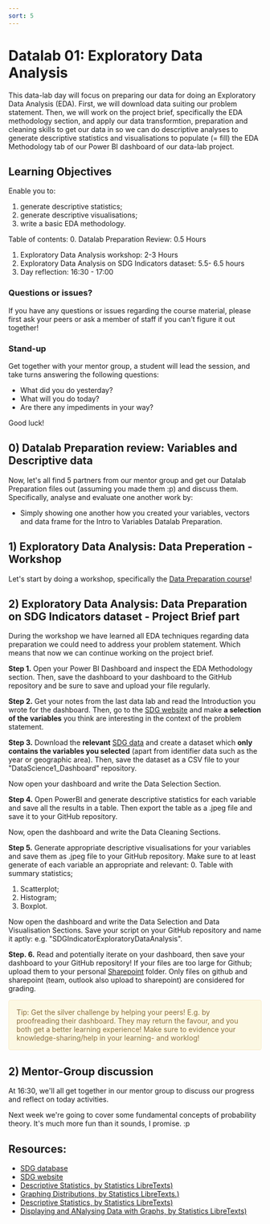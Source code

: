 ```yaml
---
sort: 5
---
```


# Datalab 01: Exploratory Data Analysis

This data-lab day will focus on preparing our data for doing an Exploratory Data Analysis (EDA). First, we will download data suiting our problem statement. Then, we will work on the project brief, specifically the EDA methodology section, and apply our data transformtion, preparation and cleaning skills to get our data in so we can do descriptive analyses to generate descriptive statistics and visualisations to populate (= fill) the EDA Methodology tab of our Power BI dashboard of our data-lab project.

## Learning Objectives
Enable you to:
1. generate descriptive statistics;
2. generate descriptive visualisations;
3. write a basic EDA methodology.

Table of contents:
0. Datalab Preparation Review: 0.5 Hours
1. Exploratory Data Analysis workshop: 2-3 Hours
2. Exploratory Data Analysis on SDG Indicators dataset: 5.5- 6.5 hours
3. Day reflection: 16:30 - 17:00

### Questions or issues?
If you have any questions or issues regarding the course material, please first ask your peers or ask a member of staff if you can't figure it out together!

### Stand-up
Get together with your mentor group, a student will lead the session, and take turns answering the following questions:
- What did you do yesterday?
- What will you do today?
- Are there any impediments in your way?

Good luck!


## 0) Datalab Preparation review: Variables and Descriptive data
Now, let's all find 5 partners from our mentor group and get our Datalab Preparation files out (assuming you made them :p) and discuss them. Specifically, analyse and evaluate one another work by:
- Simply showing one another how you created your variables, vectors and data frame for the Intro to Variables Datalab Preparation.



## 1) Exploratory Data Analysis: Data Preperation - Workshop
Let's start by doing a workshop, specifically the [Data Preparation course](https://app.datacamp.com/learn/courses/data-preparation-in-power-bi)!

## 2) Exploratory Data Analysis: Data Preparation on SDG Indicators dataset - Project Brief part
During the workshop we have learned all EDA techniques regarding data preparation we could need to address your problem statement. Which means that now we can continue working on the project brief.

**Step 1.** Open your Power BI Dashboard and inspect the EDA Methodology section. Then, save the dashboard to your dashboard to the GitHub repository and be sure to save and upload your file regularly. 

**Step 2.** Get your notes from the last data lab and read the Introduction you wrote for the dashboard. Then, go to the [SDG website](https://sdg-tracker.org/) and make **a selection of the variables** you think are interesting in the context of the problem statement.


**Step 3.** Download the **relevant** [SDG data](https://unstats.un.org/sdgs/dataportal/) and create a dataset which **only contains the variables you selected** (apart from identifier data such as the year or geographic area). Then, save the dataset as a CSV file to your "DataScience1_Dashboard" repository.

Now open your dashboard and write the Data Selection Section.


**Step 4.** Open PowerBI and generate descriptive statistics for each variable and save all the results in a table. Then export the table as a .jpeg file and save it to your GitHub repository.

Now, open the dashboard and write the Data Cleaning Sections.


**Step 5.** Generate appropriate descriptive visualisations for your variables and save them as .jpeg file to your GitHub repository. Make sure to at least generate of each variable an appropriate and relevant:
0. Table with summary statistics;
1. Scatterplot;
2. Histogram;
3. Boxplot.

Now open the dashboard and write the Data Selection and Data Visualisation Sections. Save your script on your GitHub repository and name it aptly: e.g. "SDGIndicatorExploratoryDataAnalysis".

**Step. 6.** Read and potentially iterate on your dashboard, then save your dashboard to your GitHub repository! If your files are too large for Github; upload them to your personal [Sharepoint](www.edubuas.sharepoint.com) folder. Only files on github and sharepoint (team, outlook also upload to sharepoint) are considered for grading. 

<div style="padding: 15px; border: 1px solid transparent; border-color: transparent; margin-bottom: 20px; border-radius: 4px; color: #8a6d3b;; background-color: #fcf8e3; border-color: #faebcc;">
Tip: Get the silver challenge by helping your peers! E.g. by proofreading their dashboard. They may return the favour, and you both get a better learning experience! Make sure to evidence your knowledge-sharing/help in your learning- and worklog!
</div>

## 2)  Mentor-Group discussion
At 16:30, we'll all get together in our mentor group to discuss our progress and reflect on today activities.

Next week we're going to cover some fundamental concepts of probability theory. It's much more fun than it sounds, I promise. :p




## Resources:
- [SDG database](https://unstats.un.org/sdgs/indicators/database/)
- [SDG website](https://sdg-tracker.org/)
- [Descriptive Statistics, by Statistics LibreTexts)](https://statics.teams.cdn.office.net/evergreen-assets/safelinks/1/atp-safelinks.html?url=https%3A%2F%2Fstats.libretexts.org%2FBookshelves%2FIntroductory_Statistics%2FBook%253A_Introductory_Statistics_(OpenStax)%2F02%253A_Descriptive_Statistics)
- [Graphing Distributions, by Statistics LibreTexts.)](https://statics.teams.cdn.office.net/evergreen-assets/safelinks/1/atp-safelinks.html?url=https%3A%2F%2Fstats.libretexts.org%2FBookshelves%2FIntroductory_Statistics%2FBook%253A_Introductory_Statistics_(Lane)%2F02%253A_Graphing_Distributions)
-  [Descriptive Statistics, by Statistics LibreTexts)](https://statics.teams.cdn.office.net/evergreen-assets/safelinks/1/atp-safelinks.html?url=https%3A%2F%2Fstats.libretexts.org%2FBookshelves%2FIntroductory_Statistics%2FBook%253A_Introductory_Statistics_(Shafer_and_Zhang)%2F02%253A_Descriptive_Statistics)
 - [Displaying and ANalysing Data with Graphs, by Statistics LibreTexts)](https://statics.teams.cdn.office.net/evergreen-assets/safelinks/1/atp-safelinks.html?url=https%3A%2F%2Fstats.libretexts.org%2FBookshelves%2FIntroductory_Statistics%2FBook%253A_Inferential_Statistics_and_Probability_-_A_Holistic_Approach_(Geraghty)%2F02%253A_Displaying_and_Analyzing_Data_with_Graphs)
